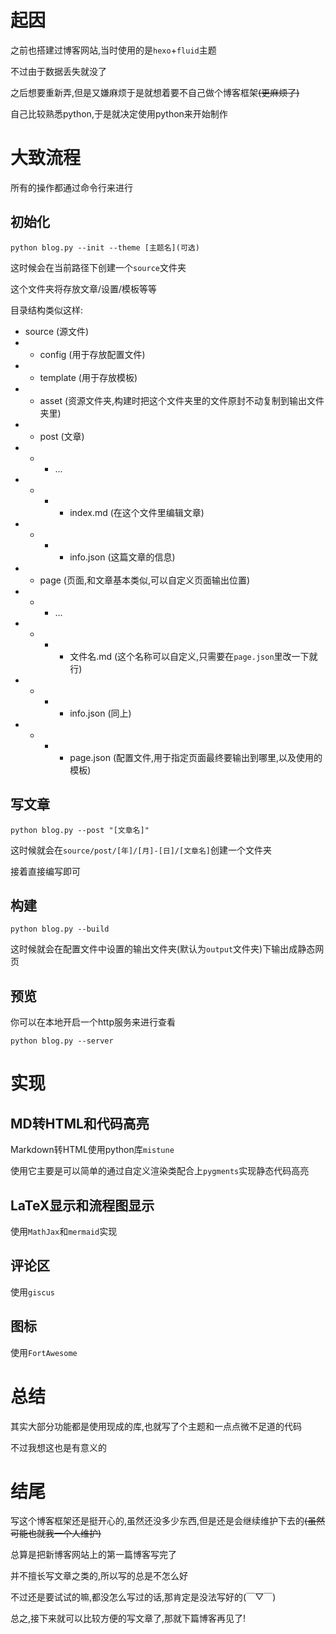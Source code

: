 # 起因

之前也搭建过博客网站,当时使用的是`hexo`+`fluid`主题

不过由于数据丢失就没了

之后想要重新弄,但是又嫌麻烦于是就想着要不自己做个博客框架~~(更麻烦了)~~

自己比较熟悉python,于是就决定使用python来开始制作

# 大致流程

所有的操作都通过命令行来进行

## 初始化

`python blog.py --init --theme [主题名](可选)`

这时候会在当前路径下创建一个`source`文件夹

这个文件夹将存放文章/设置/模板等等

目录结构类似这样:

- source (源文件)
- - config (用于存放配置文件)
- - template (用于存放模板)
- - asset (资源文件夹,构建时把这个文件夹里的文件原封不动复制到输出文件夹里)
- - post (文章)
- - - ...
- - - - index.md (在这个文件里编辑文章)
- - - - info.json (这篇文章的信息)
- - page (页面,和文章基本类似,可以自定义页面输出位置)
- - - ...
- - - - 文件名.md (这个名称可以自定义,只需要在`page.json`里改一下就行)
- - - - info.json (同上)
- - - - page.json (配置文件,用于指定页面最终要输出到哪里,以及使用的模板)

## 写文章

`python blog.py --post "[文章名]"`

这时候就会在`source/post/[年]/[月]-[日]/[文章名]`创建一个文件夹

接着直接编写即可

## 构建

`python blog.py --build`

这时候就会在配置文件中设置的输出文件夹(默认为`output`文件夹)下输出成静态网页

## 预览

你可以在本地开启一个http服务来进行查看

`python blog.py --server`

# 实现

## MD转HTML和代码高亮

Markdown转HTML使用python库`mistune`

使用它主要是可以简单的通过自定义渲染类配合上`pygments`实现静态代码高亮

## LaTeX显示和流程图显示

使用`MathJax`和`mermaid`实现

## 评论区

使用`giscus`

## 图标

使用`FortAwesome`

# 总结

其实大部分功能都是使用现成的库,也就写了个主题和一点点微不足道的代码

不过我想这也是有意义的

# 结尾

写这个博客框架还是挺开心的,虽然还没多少东西,但是还是会继续维护下去的~~(虽然可能也就我一个人维护)~~

总算是把新博客网站上的第一篇博客写完了

并不擅长写文章之类的,所以写的总是不怎么好

不过还是要试试的嘛,都没怎么写过的话,那肯定是没法写好的(￣▽￣)

总之,接下来就可以比较方便的写文章了,那就下篇博客再见了!
